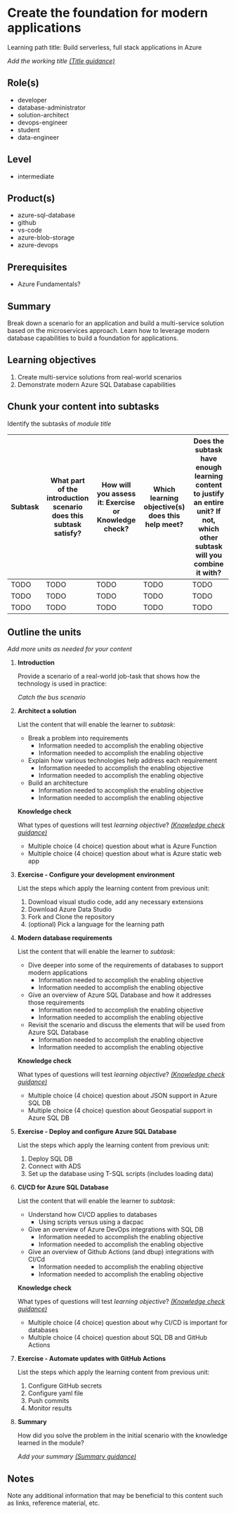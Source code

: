 # Create the foundation for modern applications

Learning path title: Build serverless, full stack applications in Azure

*Add the working title [(Title guidance)](/help/learn/id-guidance-title)*

## Role(s)

- developer
- database-administrator
- solution-architect
- devops-engineer
- student
- data-engineer

## Level

- intermediate

## Product(s)

- azure-sql-database
- github
- vs-code
- azure-blob-storage
- azure-devops

## Prerequisites

- Azure Fundamentals?

## Summary

Break down a scenario for an application and build a multi-service solution based on the microservices approach. Learn how to leverage modern database capabilities to build a foundation for applications. 

## Learning objectives

1. Create multi-service solutions from real-world scenarios
1. Demonstrate modern Azure SQL Database capabilities 

## Chunk your content into subtasks

Identify the subtasks of *module title*

| Subtask | What part of the introduction scenario does this subtask satisfy? | How will you assess it: **Exercise or Knowledge check**? | Which learning objective(s) does this help meet? | Does the subtask have enough learning content to justify an entire unit? If not, which other subtask will you combine it with? |
| ---- | ---- | ---- | ---- | ---- |
| TODO | TODO | TODO | TODO | TODO |
| TODO | TODO | TODO | TODO | TODO |
| TODO | TODO | TODO | TODO | TODO |

## Outline the units

*Add more units as needed for your content*

1. **Introduction**

    Provide a scenario of a real-world job-task that shows how the technology is used in practice:

    *Catch the bus scenario*

1. **Architect a solution**

    List the content that will enable the learner to *subtask*:

    - Break a problem into requirements
        - Information needed to accomplish the enabling objective
        - Information needed to accomplish the enabling objective
    - Explain how various technologies help address each requirement
        - Information needed to accomplish the enabling objective
        - Information needed to accomplish the enabling objective
    - Build an architecture
        - Information needed to accomplish the enabling objective
        - Information needed to accomplish the enabling objective

    **Knowledge check**

    What types of questions will test *learning objective*? *[(Knowledge check guidance)](/help/learn/id-guidance-knowledge-check)*

    - Multiple choice (4 choice) question about what is Azure Function
    - Multiple choice (4 choice) question about what is Azure static web app

1. **Exercise - Configure your development environment**

    List the steps which apply the learning content from previous unit:

    1. Download visual studio code, add any necessary extensions
    1. Download Azure Data Studio
    1. Fork and Clone the repository
    1. (optional) Pick a language for the learning path

1. **Modern database requirements**

    List the content that will enable the learner to *subtask*:

    - Dive deeper into some of the requirements of databases to support modern applications
        - Information needed to accomplish the enabling objective
        - Information needed to accomplish the enabling objective
    - Give an overview of Azure SQL Database and how it addresses those requirements
        - Information needed to accomplish the enabling objective
        - Information needed to accomplish the enabling objective
    - Revisit the scenario and discuss the elements that will be used from Azure SQL Database
        - Information needed to accomplish the enabling objective
        - Information needed to accomplish the enabling objective

    **Knowledge check**

    What types of questions will test *learning objective*? *[(Knowledge check guidance)](/help/learn/id-guidance-knowledge-check)*

    - Multiple choice (4 choice) question about JSON support in Azure SQL DB
    - Multiple choice (4 choice) question about Geospatial support in Azure SQL DB

1. **Exercise - Deploy and configure Azure SQL Database**

    List the steps which apply the learning content from previous unit:

    1. Deploy SQL DB
    1. Connect with ADS
    1. Set up the database using T-SQL scripts (includes loading data)

1. **CI/CD for Azure SQL Database**

    List the content that will enable the learner to *subtask*:

    - Understand how CI/CD applies to databases
        - Using scripts versus using a dacpac
    - Give an overview of Azure DevOps integrations with SQL DB
        - Information needed to accomplish the enabling objective
        - Information needed to accomplish the enabling objective
    - Give an overview of Github Actions (and dbup) integrations with CI/Cd 
        - Information needed to accomplish the enabling objective
        - Information needed to accomplish the enabling objective

    **Knowledge check**

    What types of questions will test *learning objective*? *[(Knowledge check guidance)](/help/learn/id-guidance-knowledge-check)*

    - Multiple choice (4 choice) question about why CI/CD is important for databases
    - Multiple choice (4 choice) question about SQL DB and GitHub Actions

1. **Exercise - Automate updates with GitHub Actions**

    List the steps which apply the learning content from previous unit:

    1. Configure GitHub secrets
    1. Configure yaml file
    1. Push commits
    1. Monitor results

1. **Summary**

    How did you solve the problem in the initial scenario with the knowledge learned in the module? 
    
    *Add your summary [(Summary guidance)](/help/learn/id-guidance-module-summary-unit)*

## Notes

Note any additional information that may be beneficial to this content such as links, reference material, etc.